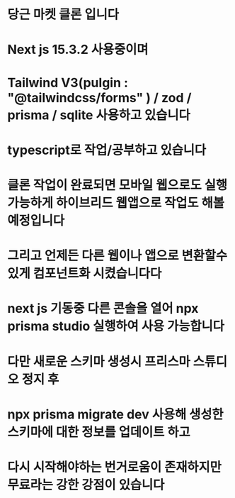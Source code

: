 # 당근 마켓 클론 입니다

#

# Next js 15.3.2 사용중이며

# Tailwind V3(pulgin : "@tailwindcss/forms" ) / zod / prisma / sqlite 사용하고 있습니다

# typescript로 작업/공부하고 있습니다

# 클론 작업이 완료되면 모바일 웹으로도 실행 가능하게 하이브리드 웹앱으로 작업도 해볼 예정입니다

# 그리고 언제든 다른 웹이나 앱으로 변환할수 있게 컴포넌트화 시켰습니다다

# next js 기동중 다른 콘솔을 열어 npx prisma studio 실행하여 사용 가능합니다

# 다만 새로운 스키마 생성시 프리스마 스튜디오 정지 후

# npx prisma migrate dev 사용해 생성한 스키마에 대한 정보를 업데이트 하고

# 다시 시작해야하는 번거로움이 존재하지만 무료라는 강한 강점이 있습니다
